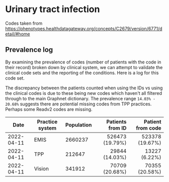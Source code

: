 # Urinary tract infection

Codes taken from https://phenotypes.healthdatagateway.org/concepts/C2679/version/6771/detail/#home

## Prevalence log

By examining the prevalence of codes (number of patients with the code in their record) broken down by clinical system, we can attempt to validate the clinical code sets and the reporting of the conditions. Here is a log for this code set.

The discrepancy between the patients counted when using the IDs vs using the clinical codes is due to these being new codes which haven't all filtered through to the main Graphnet dictionary. The prevalence range `14.03% - 20.68%` suggests there are potential missing codes from TPP practices. Perhaps some Readv2 codes are missing.

| Date       | Practice system | Population | Patients from ID | Patient from code |
| ---------- | --------------- | ---------- | ---------------: | ----------------: |
| 2022-04-11 | EMIS            | 2660237    |  526473 (19.79%) |   523378 (19.67%) |
| 2022-04-11 | TPP             | 212647     |   29844 (14.03%) |     13227 (6.22%) |
| 2022-04-11 | Vision          | 341912     |   70709 (20.68%) |    70355 (20.58%) |

